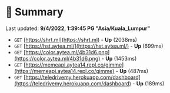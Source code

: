# 📖 Summary
Last updated: **9/4/2022, 1:39:45 PG "Asia/Kuala_Lumpur"**

- `GET` [https://shrt.ml](https://shrt.ml) - **Up** (2038ms)
- `GET` [https://hst.aytea.ml/](https://hst.aytea.ml/) - **Up** (699ms)
- `GET` [https://color.aytea.ml/4b31d6.png](https://color.aytea.ml/4b31d6.png) - **Up** (1453ms)
- `GET` [https://memeapi.aytea14.repl.co/gimme](https://memeapi.aytea14.repl.co/gimme) - **Up** (487ms)
- `GET` [https://teledrivemy.herokuapp.com/dashboard](https://teledrivemy.herokuapp.com/dashboard) - **Up** (189ms)
